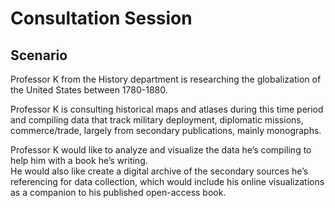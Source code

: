 # Consultation Session

## Scenario
Professor K from the History department is researching the globalization of the United States between 1780-1880.   

Professor K is consulting historical maps and atlases during this time period and compiling data that track 
military deployment, diplomatic missions, commerce/trade, largely from secondary publications, mainly monographs.  

Professor K would like to analyze and visualize the data he’s compiling to help him with a book he’s writing.  
He would also like create a digital archive of the secondary sources he’s referencing for data collection, 
which would include his online visualizations as a companion to his published open-access book. 
